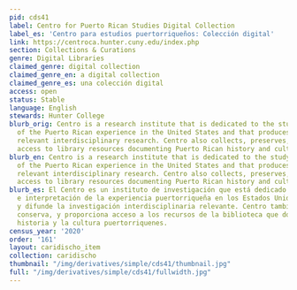 ```yaml
---
pid: cds41
label: Centro for Puerto Rican Studies Digital Collection
label_es: 'Centro para estudios puertorriqueños: Colección digital'
link: https://centroca.hunter.cuny.edu/index.php
section: Collections & Curations
genre: Digital Libraries
claimed_genre: digital collection
claimed_genre_en: a digital collection
claimed_genre_es: una colección digital
access: open
status: Stable
language: English
stewards: Hunter College
blurb_orig: Centro is a research institute that is dedicated to the study and interpretation
  of the Puerto Rican experience in the United States and that produces and disseminates
  relevant interdisciplinary research. Centro also collects, preserves, and provides
  access to library resources documenting Puerto Rican history and culture.
blurb_en: Centro is a research institute that is dedicated to the study and interpretation
  of the Puerto Rican experience in the United States and that produces and disseminates
  relevant interdisciplinary research. Centro also collects, preserves, and provides
  access to library resources documenting Puerto Rican history and culture.
blurb_es: El Centro es un instituto de investigación que está dedicado al estudio
  e interpretación de la experiencia puertorriqueña en los Estados Unidos y que produce
  y difunde la investigación interdisciplinaria relevante. Centro también recopila,
  conserva, y proporciona acceso a los recursos de la biblioteca que documenta la
  historia y la cultura puertorriquenes.
census_year: '2020'
order: '161'
layout: caridischo_item
collection: caridischo
thumbnail: "/img/derivatives/simple/cds41/thumbnail.jpg"
full: "/img/derivatives/simple/cds41/fullwidth.jpg"
---
```

